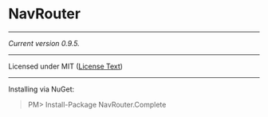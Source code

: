 # NavRouter
***
_Current version 0.9.5._
***
Licensed under MIT ([License Text](http://opensource.org/licenses/MIT))
***
Installing via NuGet:
> PM> Install-Package NavRouter.Complete